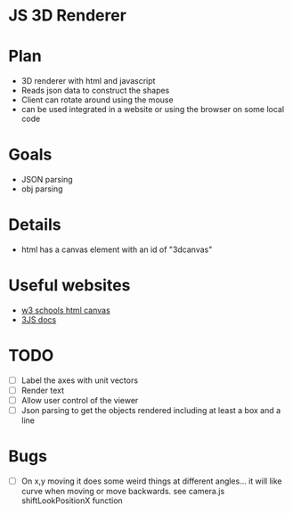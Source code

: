 # JS 3D Renderer

# Plan
- 3D renderer with html and javascript
- Reads json data to construct the shapes
- Client can rotate around using the mouse 
- can be used integrated in a website or using the browser on some local code

# Goals
- JSON parsing
- obj parsing 

# Details
- html has a canvas element with an id of "3dcanvas"

# Useful websites
- [w3 schools html canvas](https://www.w3schools.com/html/html5_canvas.asp)
- [3JS docs](https://threejs.org/docs/index.html#manual/en/introduction/Creating-a-scene)

# TODO
- [ ] Label the axes with unit vectors
- [ ] Render text
- [ ] Allow user control of the viewer
- [ ] Json parsing to get the objects rendered including at least a box and a line

# Bugs
- [ ] On x,y moving it does some weird things at different angles... it will like curve when moving or move backwards. see camera.js shiftLookPositionX function